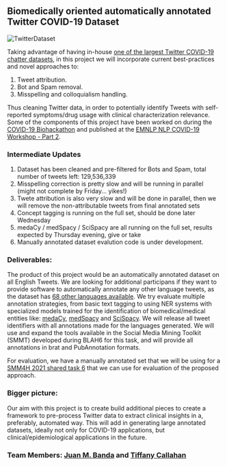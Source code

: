 ## Biomedically oriented automatically annotated Twitter COVID-19 Dataset

![TwitterDataset](http://www.panacealab.org/covid19/tweets_plot.png)

Taking advantage of having in-house [one of the largest Twitter COVID-19 chatter datasets](https://doi.org/10.5281/zenodo.3723939), in this project we will incorporate current best-practices and novel approaches to:
1. Tweet attribution.
2. Bot and Spam removal.
3. Misspelling and colloquialism handling.

Thus cleaning Twitter data, in order to potentially identify Tweets with self-reported symptoms/drug usage with clinical characterization relevance. Some of the components of this project have been worked on during the [COVID-19 Biohackathon](https://github.com/thepanacealab/covid19_biohackathon) and published at the [EMNLP NLP COVID-19 Workshop - Part 2](http://dx.doi.org/10.18653/v1/2020.nlpcovid19-2.25).

### Intermediate Updates ###

1. Dataset has been cleaned and pre-filtered for Bots and Spam, total number of tweets left: 129,536,339
2. Misspelling correction is pretty slow and will be running in parallel (might not complete by Friday... yikes!)
3. Twete attribution is also very slow and will be done in parallel, then we will remove the non-attributable tweets from final annotated sets
4. Concept tagging is running on the full set, should be done later Wednesday
5. medaCy / medSpacy / SciSpacy are all running on the full set, results expected by Thursday evening, give or take
6. Manually annotated dataset evalution code is under development. 

### Deliverables:

The product of this project would be an automatically annotated dataset on all English Tweets. We are looking for additional participans if they want to provide software to automatically annotate any other language tweets, as the dataset has [68 other languages available](http://www.panacealab.org/covid19/images/language_distribution_all.png). We try evaluate multiple annotation strategies, from basic text tagging to using NER systems with specialized models trained for the identification of biomedical/medical entities like: [medaCy](https://github.com/NLPatVCU/medaCy), [medSpacy](https://github.com/medspacy/medspacy) and [SciSpacy](https://allenai.github.io/scispacy/). 
We will release all tweet identifiers with all annotations made for the languages generated. We will use and expand the tools available in the Social Media Mining Toolkit (SMMT) developed during BLAH6 for this task, and will provide all annotations in brat and PubAnnotation formats.

For evaluation, we have a manually annotated set that we will be using for a [SMM4H 2021 shared task 6](https://healthlanguageprocessing.org/smm4h-2021/task-6/) that we can use for evaluation of the proposed approach.

### Bigger picture:
 Our aim with this project is to create build additional pieces to create a framework to pre-process Twitter data to extract clinical insights in a, preferably, automated way. This will add in generating large annotated datasets, ideally not only for COVID-19 applications, but clinical/epidemiological applications in the future.  

### Team Members: [Juan M. Banda](http://www.jmbanda.com/) and [Tiffany Callahan](http://tiffanycallahan.com/)
